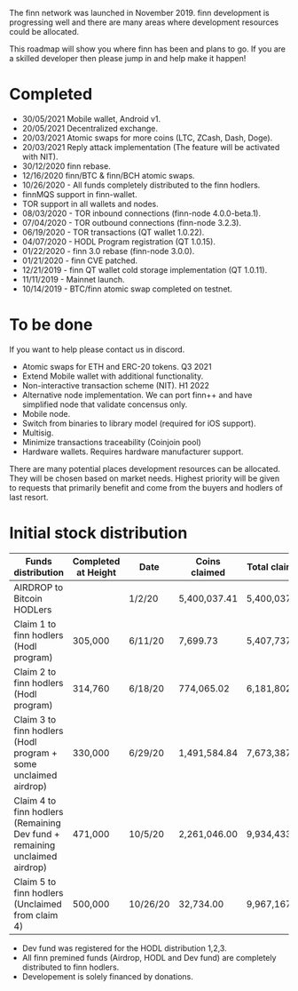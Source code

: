 The finn network was launched in November 2019.
finn development is progressing well and there are many areas where development resources could be allocated.

This roadmap will show you where finn has been and plans to go. If you are a skilled developer then please jump in and help make it happen!

# Completed
- 30/05/2021 Mobile wallet, Android v1.
- 20/05/2021 Decentralized exchange.
- 20/03/2021 Atomic swaps for more coins (LTC, ZCash, Dash, Doge).
- 20/03/2021 Reply attack implementation (The feature will be activated with NIT).
- 30/12/2020 finn rebase.
- 12/16/2020 finn/BTC & finn/BCH atomic swaps.
- 10/26/2020 - All funds completely distributed to the finn hodlers.
- finnMQS support in finn-wallet.
- TOR support in all wallets and nodes.
- 08/03/2020 - TOR inbound connections (finn-node 4.0.0-beta.1).
- 07/04/2020 - TOR outbound connections (finn-node 3.2.3).
- 06/19/2020 - TOR transactions (QT wallet 1.0.22).
- 04/07/2020 - HODL Program registration (QT 1.0.15).
- 01/22/2020 - finn 3.0 rebase (finn-node 3.0.0).
- 01/21/2020 - finn CVE patched.
- 12/21/2019 - finn QT wallet cold storage implementation (QT 1.0.11).
- 11/11/2019 - Mainnet launch.
- 10/14/2019 - BTC/finn atomic swap completed on testnet.

# To be done
If you want to help please contact us in discord.
- Atomic swaps for ETH and ERC-20 tokens. Q3 2021
- Extend Mobile wallet with additional functionality. 
- Non-interactive transaction scheme (NIT). H1 2022
- Alternative node implementation. We can port finn++ and have simplified node that validate concensus only. 
- Mobile node.
- Switch from binaries to library model (required for iOS support).  
- Multisig.
- Minimize transactions traceability (Coinjoin pool)
- Hardware wallets. Requires hardware manufacturer support.

There are many potential places development resources can be allocated. They will be chosen based on market needs. Highest priority will be given to requests that primarily benefit and come from the buyers and hodlers of last resort.

# Initial stock distribution

Funds distribution | Completed at Height | Date | Coins claimed | Total claimed | Announcements
--- | --- | --- | --- | --- | --- |
AIRDROP to Bitcoin HODLers	| | 1/2/20 | 5,400,037.41 | 5,400,037.41 | https://www.finn.mw/mimble-wimble-coin-articles/claims-for-airdrop-closed |
Claim 1 to finn hodlers (Hodl program) | 305,000 | 6/11/20 | 7,699.73 | 5,407,737.14 | https://www.finn.mw/mimble-wimble-coin-articles/hodl-program-status-update |
Claim 2 to finn hodlers (Hodl program) | 314,760 | 6/18/20 | 774,065.02 | 6,181,802.16 | https://www.finn.mw/mimble-wimble-coin-articles/hodl-program-status-update
Claim 3 to finn hodlers (Hodl program + some unclaimed airdrop) | 330,000 | 6/29/20 | 1,491,584.84 | 7,673,387.00 | https://blockfolio.com/coin/finn_2/signal/GlEchsHvsn
Claim 4 to finn hodlers (Remaining Dev fund + remaining unclaimed airdrop) | 471,000 | 10/5/20 | 2,261,046.00 | 9,934,433.00 | https://www.finn.mw/mimble-wimble-coin-articles/finn-decentralization-distribution-of-dev-fund-and-unclaimed-airdrop-fund
Claim 5 to finn hodlers (Unclaimed from claim 4)	| 500,000 |	10/26/20 | 32,734.00 | 9,967,167.00 | https://www.finn.mw/mimble-wimble-coin-articles/update-on-the-last-dev-fund-distribution
					
- Dev fund was registered for the HODL distribution 1,2,3.
- All finn premined funds (Airdrop, HODL and Dev fund) are completely distributed to finn hodlers.
- Developement is solely financed by donations.
					
					
